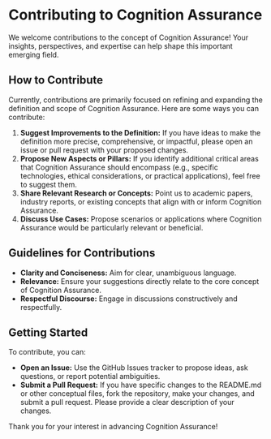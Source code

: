 
# **Contributing to Cognition Assurance**

We welcome contributions to the concept of Cognition Assurance\! Your insights, perspectives, and expertise can help shape this important emerging field.

## 

## **How to Contribute**

Currently, contributions are primarily focused on refining and expanding the definition and scope of Cognition Assurance. Here are some ways you can contribute:

1. **Suggest Improvements to the Definition:** If you have ideas to make the definition more precise, comprehensive, or impactful, please open an issue or pull request with your proposed changes.  
2. **Propose New Aspects or Pillars:** If you identify additional critical areas that Cognition Assurance should encompass (e.g., specific technologies, ethical considerations, or practical applications), feel free to suggest them.  
3. **Share Relevant Research or Concepts:** Point us to academic papers, industry reports, or existing concepts that align with or inform Cognition Assurance.  
4. **Discuss Use Cases:** Propose scenarios or applications where Cognition Assurance would be particularly relevant or beneficial.

## 

## **Guidelines for Contributions**

* **Clarity and Conciseness:** Aim for clear, unambiguous language.  
* **Relevance:** Ensure your suggestions directly relate to the core concept of Cognition Assurance.  
* **Respectful Discourse:** Engage in discussions constructively and respectfully.

## 

## **Getting Started**

To contribute, you can:

* **Open an Issue:** Use the GitHub Issues tracker to propose ideas, ask questions, or report potential ambiguities.  
* **Submit a Pull Request:** If you have specific changes to the README.md or other conceptual files, fork the repository, make your changes, and submit a pull request. Please provide a clear description of your changes.

Thank you for your interest in advancing Cognition Assurance\!
